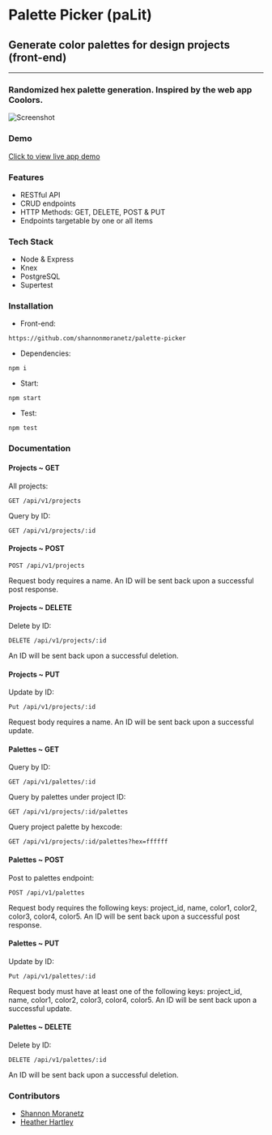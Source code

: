 # Palette Picker (paLit)

## Generate color palettes for design projects (front-end)

* * *

### Randomized hex palette generation. Inspired by the web app Coolors.

![Screenshot](https://i.imgur.com/Dd5GEVZ.png)

### Demo

[Click to view live app demo](https://palit-picker.herokuapp.com) 

### Features

*   RESTful API
*   CRUD endpoints
*   HTTP Methods: GET, DELETE, POST & PUT
*   Endpoints targetable by one or all items

### Tech Stack

*   Node & Express
*   Knex
*   PostgreSQL
*   Supertest

### Installation

* Front-end:
```
https://github.com/shannonmoranetz/palette-picker
```
* Dependencies:
```
npm i
```
* Start:
```
npm start
```
* Test:
```
npm test
```

### Documentation

#### Projects ~ GET

All projects:
```
GET /api/v1/projects
```
Query by ID:
```
GET /api/v1/projects/:id
```

#### Projects ~ POST

```
POST /api/v1/projects
```
Request body requires a name. An ID will be sent back upon a successful post response.

#### Projects ~ DELETE

Delete by ID:
```
DELETE /api/v1/projects/:id
```
An ID will be sent back upon a successful deletion.

#### Projects ~ PUT

Update by ID:
```
Put /api/v1/projects/:id
```
Request body requires a name. An ID will be sent back upon a successful update.

#### Palettes ~ GET

Query by ID:
```
GET /api/v1/palettes/:id
```
Query by palettes under project ID:
```
GET /api/v1/projects/:id/palettes
```
Query project palette by hexcode:
```
GET /api/v1/projects/:id/palettes?hex=ffffff
```

#### Palettes ~ POST

Post to palettes endpoint:
```
POST /api/v1/palettes
```
Request body requires the following keys: project_id, name, color1, color2, color3, color4, color5. An ID will be sent back upon a successful post response.

#### Palettes ~ PUT

Update by ID:
```
Put /api/v1/palettes/:id
```
Request body must have at least one of the following keys: project_id, name, color1, color2, color3, color4, color5. An ID will be sent back upon a successful update.

#### Palettes ~ DELETE

Delete by ID:
```
DELETE /api/v1/palettes/:id
```
An ID will be sent back upon a successful deletion.

### Contributors

* [Shannon Moranetz](https://github.com/shannonmoranetz)
* [Heather Hartley](https://github.com/hlhartley)
